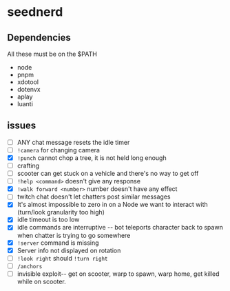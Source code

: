 # seednerd

## Dependencies

All these must be on the $PATH

* node
* pnpm
* xdotool
* dotenvx
* aplay
* luanti



## issues

* [ ] ANY chat message resets the idle timer
* [ ] `!camera` for changing camera
* [x] `!punch` cannot chop a tree, it is not held long enough
* [ ] crafting
* [ ] scooter can get stuck on a vehicle and there's no way to get off
* [ ] `!help <command>` doesn't give any response
* [x] `!walk forward <number>` number doesn't have any effect
* [ ] twitch chat doesn't let chatters post similar messages
* [x] It's almost impossible to zero in on a Node we want to interact with (turn/look granularity too high)
* [x] idle timeout is too low
* [x] idle commands are interruptive -- bot teleports character back to spawn when chatter is trying to go somewhere
* [x] `!server` command is missing
* [x] Server info not displayed on rotation
* [ ] `!look right` should `!turn right`
* [ ] `/anchors`
* [ ] invisible exploit-- get on scooter, warp to spawn, warp home, get killed while on scooter.